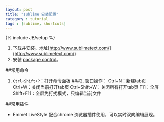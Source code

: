 ```yaml
---
layout: post
title: "sublime 安装配置"
category : tutorial
tags : [sublime, shortcuts]
---
```

{% include JB/setup %}

1. 下载并安装。地址[http://www.sublimetext.com/](http://www.sublimetext.com/)
2. 安装 [package control](https://sublime.wbond.net/installation)。

##常用命令
 1. `Ctrl+Shift+P`：打开命令面板
###2. 窗口操作：
    Ctrl+N：新建tab页
    Ctrl+W：关闭当前打开tab页
    Ctrl+Shift+W：关闭所有打开tab页
    F11：全屏
    Shift+F11：全屏免打扰模式，只编辑当前文件


##常用插件
 - Emmet LiveStyle 配合chrome 浏览器插件使用，可以实时双向编辑展现。